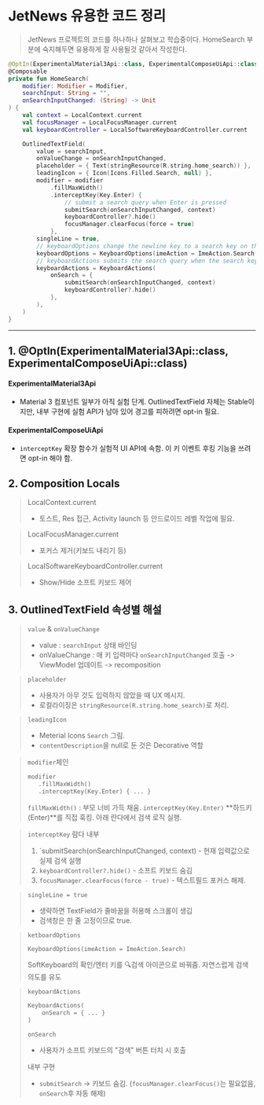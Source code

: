 # JetNews 유용한 코드 정리

> JetNews 프로젝트의 코드를 하나하나 살펴보고 학습중이다.
> HomeSearch 부분에 숙지해두면 유용하게 잘 사용될것 같아서 작성한다.

``` kotlin
@OptIn(ExperimentalMaterial3Api::class, ExperimentalComposeUiApi::class)
@Composable
private fun HomeSearch(
    modifier: Modifier = Modifier,
    searchInput: String = "",
    onSearchInputChanged: (String) -> Unit
) {
    val context = LocalContext.current
    val focusManager = LocalFocusManager.current
    val keyboardController = LocalSoftwareKeyboardController.current

    OutlinedTextField(
        value = searchInput,
        onValueChange = onSearchInputChanged,
        placeholder = { Text(stringResource(R.string.home_search)) },
        leadingIcon = { Icon(Icons.Filled.Search, null) },
        modifier = modifier
            .fillMaxWidth()
            .interceptKey(Key.Enter) {
                // submit a search query when Enter is pressed
                submitSearch(onSearchInputChanged, context)
                keyboardController?.hide()
                focusManager.clearFocus(force = true)
            },
        singleLine = true,
        // keyboardOptions change the newline key to a search key on the soft keyboard
        keyboardOptions = KeyboardOptions(imeAction = ImeAction.Search),
        // keyboardActions submits the search query when the search key is pressed
        keyboardActions = KeyboardActions(
            onSearch = {
                submitSearch(onSearchInputChanged, context)
                keyboardController?.hide()
            },
        ),
    )
}
```

--- 

## 1. @OptIn(ExperimentalMaterial3Api::class, ExperimentalComposeUiApi::class)
#### ExperimentalMaterial3Api 
- Material 3 컴포넌트 일부가 아직 실험 단계. OutlinedTextField 자체는 Stable이지만, 내부 구현에 실험 API가 남아 있어 경고를 피하려면 opt-in 필요.


#### ExperimentalComposeUiApi
- `interceptKey` 확장 함수가 실험적 UI API에 속함. 이 키 이벤트 후킹 기능을 쓰려면 opt-in 해야 함.


## 2. Composition Locals
> LocalContext.current
> - 토스트, Res 접근, Activity launch 등 안드로이드 레벨 작업에 필요.

> LocalFocusManager.current
> - 포커스 제거(키보드 내리기 등)

> LocalSoftwareKeyboardController.current
> - Show/Hide 소프트 키보드 제어


## 3. OutlinedTextField 속성별 해설
> `value` & `onValueChange`
> - value : `searchInput` 상태 바인딩
> - onValueChange : 매 키 입력마다 `onSearchInputChanged` 호출 -> ViewModel 업데이트 -> recomposition


> `placeholder`
> - 사용자가 아무 것도 입력하지 않았을 때 UX 메시지.
> - 로컬라이징은 `stringResource(R.string.home_search)`로 처리.

> `leadingIcon`
> - Meterial Icons `Search` 그림.
> - `contentDescription`을 null로 둔 것은 Decorative 역할

> `modifier`체인
> ``` kotlin
> modifier
>    .fillMaxWidth()
>    .interceptKey(Key.Enter) { ... }
> ```
>
> `fillMaxWidth()` : 부모 너비 가득 채움.
> `interceptKey(Key.Enter)` **하드키(Enter)**를 직접 훅킹. 아래 란다에서 검색 로직 실행.


> `interceptKey` 람다 내부
> 1. `submitSearch(onSearchInputChanged, context) - 현재 입력값으로 실제 검색 실행
> 2. `keyboardController?.hide()` - 소프트 키보드 숨김
> 3. `focusManager.clearFocus(force - true)` - 텍스트필드 포커스 해제.

> `singleLine = true`
> - 생략하면 TextField가 줄바꿈을 허용해 스크롤이 생김
> - 검색창은 한 줄 고정이므로 true.

> `ketboardOptions`
> ``` kotlin
> KeyboardOptions(imeAction = ImeAction.Search)
> ```
> SoftKeyboard의 확인/엔터 키를 🔍검색 아이콘으로 바꿔줌.
> 자연스럽게 검색 의도를 유도

> `keyboardActions`
> ``` kotlin
> KeyboardActions(
>     onSearch = { ... }
> )
> ```
> 
> `onSearch`
> - 사용자가 소프트 키보드의 "검색" 버튼 터치 시 호출
>
> 내부 구현
> - `submitSearch` -> 키보드 숨김. (`focusManager.clearFocus()`는 필요없음, `onSearch`후 자동 해제)
